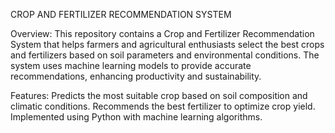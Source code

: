 CROP AND FERTILIZER RECOMMENDATION SYSTEM

Overview:
This repository contains a Crop and Fertilizer Recommendation System that helps farmers and agricultural enthusiasts select the best crops and fertilizers based on soil parameters and environmental conditions. The system uses machine learning models to provide accurate recommendations, enhancing productivity and sustainability.

Features:
Predicts the most suitable crop based on soil composition and climatic conditions.
Recommends the best fertilizer to optimize crop yield.
Implemented using Python with machine learning algorithms.

